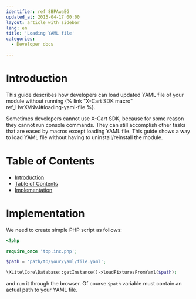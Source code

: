 ```yaml
---
identifier: ref_8BPAwaEG
updated_at: 2015-04-17 00:00
layout: article_with_sidebar
lang: en
title: 'Loading YAML file'
categories:
  - Developer docs

---
```



# Introduction

This guide describes how developers can load updated YAML file of your module without running {% link "X-Cart SDK macro" ref_HvrXVNvJ#loading-yaml-file %}.

Sometimes developers cannot use X-Cart SDK, because for some reason they cannot run console commands. They can still accomplish other tasks that are eased by macros except loading YAML file. This guide shows a way to load YAML file without having to uninstall/reinstall the module.

# Table of Contents

*   [Introduction](#introduction)
*   [Table of Contents](#table-of-contents)
*   [Implementation](#implementation)

# Implementation

We need to create simple PHP script as follows: 

```php
<?php

require_once 'top.inc.php';

$path = 'path/to/your/yaml/file.yaml';

\XLite\Core\Database::getInstance()->loadFixturesFromYaml($path);
```

and run it through the browser. Of course `$path` variable must contain an actual path to your YAML file.